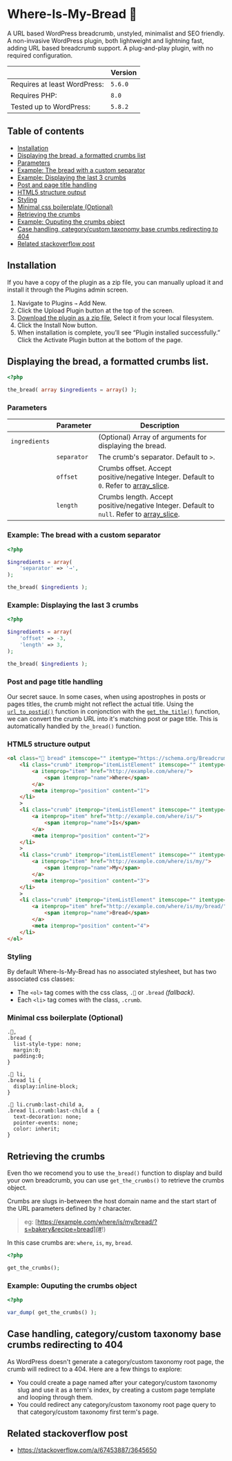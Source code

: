 # Where-Is-My-Bread 🍞

A URL based WordPress breadcrumb, unstyled, minimalist and SEO friendly. A non-invasive WordPress plugin, both lightweight and lightning fast, adding URL based breadcrumb support. A plug-and-play plugin, with no required configuration.

||Version|
|-|-|
|Requires at least WordPress:|`5.6.0`|
|Requires PHP:|`8.0`|
|Tested up to WordPress:|`5.8.2`|

## Table of contents

- [Installation](https://github.com/amarinediary/Where-Is-My-Bread#installation)
- [Displaying the bread, a formatted crumbs list](https://github.com/amarinediary/Where-Is-My-Bread#displaying-the-bread-a-formatted-crumbs-list)
- [Parameters](https://github.com/amarinediary/Where-Is-My-Bread#parameters)
- [Example: The bread with a custom separator](https://github.com/amarinediary/Where-Is-My-Bread#example-the-bread-with-a-custom-separator)
- [Example: Displaying the last 3 crumbs](https://github.com/amarinediary/Where-Is-My-Bread#example-displaying-the-last-3-crumbs)
- [Post and page title handling](https://github.com/amarinediary/Where-Is-My-Bread#post-and-page-title-handling)
- [HTML5 structure output](https://github.com/amarinediary/Where-Is-My-Bread#html5-structure-output)
- [Styling](https://github.com/amarinediary/Where-Is-My-Bread#styling)
- [Minimal css boilerplate (Optional)](https://github.com/amarinediary/Where-Is-My-Bread#minimal-css-boilerplate-optional)
- [Retrieving the crumbs](https://github.com/amarinediary/Where-Is-My-Bread#retrieving-the-crumbs)
- [Example: Ouputing the crumbs object](https://github.com/amarinediary/Where-Is-My-Bread#example-ouputing-the-crumbs-object)
- [Case handling, category/custom taxonomy base crumbs redirecting to 404](https://github.com/amarinediary/Where-Is-My-Bread#case-handling-categorycustom-taxonomy-base-crumbs-redirecting-to-404)
- [Related stackoverflow post](https://github.com/amarinediary/Where-Is-My-Bread#related-stackoverflow-post)

## Installation

If you have a copy of the plugin as a zip file, you can manually upload it and install it through the Plugins admin screen.

1. Navigate to Plugins `→` Add New.
2. Click the Upload Plugin button at the top of the screen.
3. [Download the plugin as a zip file](https://github.com/amarinediary/Where-Is-My-Bread/archive/refs/heads/main.zip), Select it from your local filesystem.
4. Click the Install Now button.
5. When installation is complete, you’ll see “Plugin installed successfully.” Click the Activate Plugin button at the bottom of the page.

## Displaying the bread, a formatted crumbs list.

```php
<?php

the_bread( array $ingredients = array() );
```

### Parameters

||Parameter|Description|
|-|-|-|
|`ingredients`||(Optional) Array of arguments for displaying the bread.|
||`separator`|The crumb's separator. Default to `>`.|
||`offset`|Crumbs offset. Accept positive/negative Integer. Default to `0`. Refer to [array_slice](https://www.php.net/manual/en/function.array-slice.php).|
||`length`|Crumbs length. Accept positive/negative Integer. Default to `null`. Refer to [array_slice](https://www.php.net/manual/en/function.array-slice.php).|

### Example: The bread with a custom separator

```php
<?php

$ingredients = array(
    'separator' => '→',
);

the_bread( $ingredients );
```

### Example: Displaying the last 3 crumbs

```php
<?php

$ingredients = array(
    'offset' => -3,
    'length' => 3,
);

the_bread( $ingredients );
```

### Post and page title handling

Our secret sauce. In some cases, when using apostrophes in posts or pages titles, the crumb might not reflect the actual title. Using the [`url_to_postid()`](https://developer.wordpress.org/reference/functions/url_to_postid/) function in conjonction with the [`get_the_title()`](https://developer.wordpress.org/reference/functions/get_the_title/) function, we can convert the crumb URL into it's matching post or page title. This is automatically handled by `the_bread()` function.

### HTML5 structure output

```html
<ol class="🍞 bread" itemscope="" itemtype="https://schema.org/BreadcrumbList">
    <li class="crumb" itemprop="itemListElement" itemscope="" itemtype="https://schema.org/ListItem">
        <a itemprop="item" href="http://example.com/where/">
            <span itemprop="name">Where</span>
        </a>
        <meta itemprop="position" content="1">
    </li>
    >
    <li class="crumb" itemprop="itemListElement" itemscope="" itemtype="https://schema.org/ListItem">
        <a itemprop="item" href="http://example.com/where/is/">
            <span itemprop="name">Is</span>
        </a>
        <meta itemprop="position" content="2">
    </li>
    >
    <li class="crumb" itemprop="itemListElement" itemscope="" itemtype="https://schema.org/ListItem">
        <a itemprop="item" href="http://example.com/where/is/my/">
            <span itemprop="name">My</span>
        </a>
        <meta itemprop="position" content="3">
    </li>         
    >
    <li class="crumb" itemprop="itemListElement" itemscope="" itemtype="https://schema.org/ListItem">
        <a itemprop="item" href="http://example.com/where/is/my/bread/">
            <span itemprop="name">Bread</span>
        </a>
        <meta itemprop="position" content="4">
    </li>
</ol>
```

### Styling

By default Where-Is-My-Bread has no associated stylesheet, but has two associated css classes:

- The `<ol>` tag comes with the css class, `.🍞` or `.bread` *(fallback)*.
- Each `<li>` tag comes with the class, `.crumb`.

### Minimal css boilerplate (Optional)

```
.🍞,
.bread {
  list-style-type: none;
  margin:0;
  padding:0;
}

.🍞 li,
.bread li {
  display:inline-block;
}

.🍞 li.crumb:last-child a,
.bread li.crumb:last-child a {
  text-decoration: none;
  pointer-events: none;
  color: inherit;
}
```

## Retrieving the crumbs

Even tho we recomend you to use `the_bread()` function to display and build your own breadcrumb, you can use `get_the_crumbs()` to retrieve the crumbs object.

Crumbs are slugs in-between the host domain name and the start start of the URL parameters defined by `?` character. 

> eg: [https://example.com/where/is/my/bread/?s=bakery&recipe=bread](#!)

In this case crumbs are: `where`, `is`, `my`, `bread`.

```php
<?php

get_the_crumbs();
```

### Example: Ouputing the crumbs object

```php
<?php

var_dump( get_the_crumbs() );
```

## Case handling, category/custom taxonomy base crumbs redirecting to 404

As WordPress doesn't generate a category/custom taxonomy root page, the crumb will redirect to a 404. Here are a few things to explore:

- You could create a page named after your category/custom taxonomy slug and use it as a term's index, by creating a custom page template and looping through them.
- You could redirect any category/custom taxonomy root page query to that category/custom taxonomy first term's page.

## Related stackoverflow post

- https://stackoverflow.com/a/67453887/3645650
